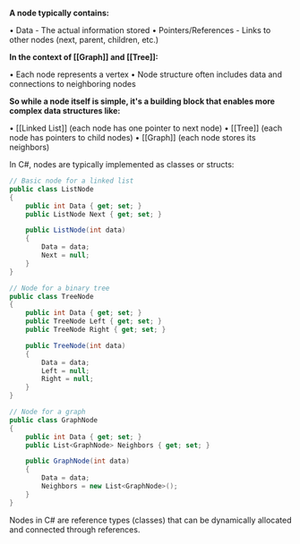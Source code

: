 **A node typically contains:**

• Data - The actual information stored
• Pointers/References - Links to other nodes (next, parent, children, etc.)

**In the context of [[Graph]] and [[Tree]]:**

• Each node represents a vertex
• Node structure often includes data and connections to neighboring nodes

**So while a node itself is simple, it's a building block that enables more complex data structures like:**

• [[Linked List]] (each node has one pointer to next node)
• [[Tree]] (each node has pointers to child nodes)
• [[Graph]] (each node stores its neighbors)

In C#, nodes are typically implemented as classes or structs:

```C#
// Basic node for a linked list
public class ListNode
{
    public int Data { get; set; }
    public ListNode Next { get; set; }

    public ListNode(int data)
    {
        Data = data;
        Next = null;
    }
}

// Node for a binary tree
public class TreeNode
{
    public int Data { get; set; }
    public TreeNode Left { get; set; }
    public TreeNode Right { get; set; }

    public TreeNode(int data)
    {
        Data = data;
        Left = null;
        Right = null;
    }
}

// Node for a graph
public class GraphNode
{
    public int Data { get; set; }
    public List<GraphNode> Neighbors { get; set; }

    public GraphNode(int data)
    {
        Data = data;
        Neighbors = new List<GraphNode>();
    }
}
```

Nodes in C# are reference types (classes) that can be dynamically allocated and connected through references.